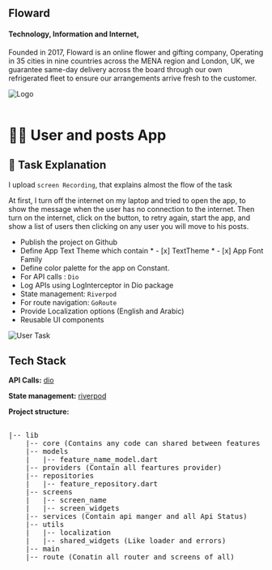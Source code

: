 ## Floward

#### Technology, Information and Internet,

Founded in 2017, Floward is an online flower and gifting company, Operating in 35 cities in nine countries across the
MENA region and London, UK, we guarantee same-day delivery across the board through our own refrigerated fleet to ensure
our arrangements arrive fresh to the customer.

![Logo](https://floward.imgix.net/web/Files/attachment/floward-logo-01-637374032965010488.svg?w=110&h=32&fit=crop&crop=entropy)
<br><br>

# 🚀🚀 User and posts App

## 📝 Task Explanation

I upload `screen Recording`, that explains almost the flow of the task

At first, I turn off the internet on my laptop and tried to open the app, to show the message when the user has no
connection to the internet.
Then turn on the internet, click on the button, to retry again, start the app, and show a list of users then clicking on
any user you will move to his posts.

* Publish the project on Github
* Define App Text Theme which contain
    *
        - [x] TextTheme
    *
        - [x] App Font Family
* Define color palette for the app on Constant.
* For API calls : `Dio`
* Log APIs using LogInterceptor in Dio package
* State management: `Riverpod`
* For route navigation: `GoRoute`
* Provide Localization options (English and Arabic)
* Reusable UI components

![User Task](https://drive.google.com/file/d/15ehBVZ2ERO7FwTIgep2hrbOJZk98g1C1/view?usp=sharing)

## Tech Stack

**API Calls:** [dio](https://pub.dev/packages/dio)

**State management:** [riverpod](https://pub.dev/packages/riverpod)

**Project structure:**




<pre>

|-- lib
    |-- core (Contains any code can shared between features such as app theme, constants, etc.)
    |-- models
    |   |-- feature_name_model.dart
    |-- providers (Contain all feartures provider)
    |-- repositories
    |   |-- feature_repository.dart
    |-- screens
    |   |-- screen_name
    |   |-- screen_widgets
    |-- services (Contain api manger and all Api Status)
    |-- utils 
    |   |-- localization
    |   |-- shared_widgets (Like loader and errors)
    |-- main 
    |-- route (Conatin all router and screens of all)

</pre>
